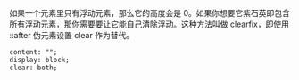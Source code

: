如果一个元素里只有浮动元素，那么它的高度会是 0。如果你想要它紫石英即包含所有浮动元素，那你需要要让它能自己清除浮动。这种方法叫做 clearfix，即使用 ::after 伪元素设置 clear 作为替代。
```
content: "";
display: block;
clear: both;
```